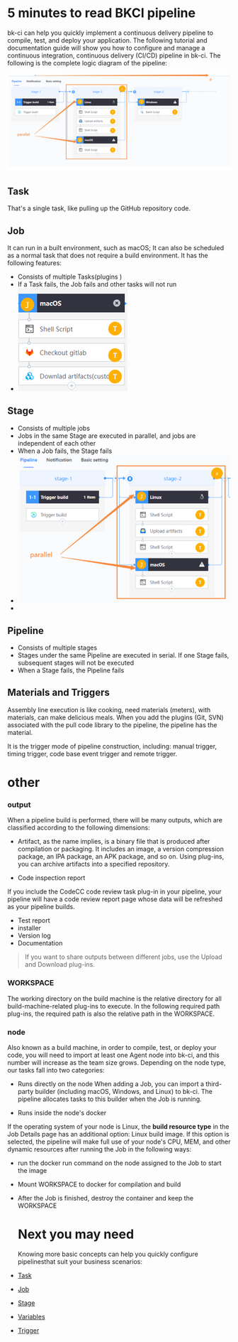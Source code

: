 # 5 minutes to read BKCI pipeline
bk-ci can help you quickly implement a continuous delivery pipeline to compile, test, and deploy your application. The following tutorial and documentation guide will show you how to configure and manage a continuous integration, continuous delivery (CI/CD) pipeline in bk-ci.
The following is the complete logic diagram of the pipeline:

![](../.gitbook/assets/image%20%283%29.png)

## Task
That's a single task, like pulling up the GitHub repository code.
## Job
It can run in a built environment, such as macOS; It can also be scheduled as a normal task that does not require a build environment. It has the following features:
* Consists of multiple Tasks\(plugins \)
* If a Task fails, the Job fails and other tasks will not run
* ![](../.gitbook/assets/image%20%2817%29%20%281%29%20%281%29%20%281%29.png)

## Stage
* Consists of multiple jobs
* Jobs in the same Stage are executed in parallel, and jobs are independent of each other
* When a Job fails, the Stage fails
* ![](../.gitbook/assets/image%20%2825%29%20%281%29%20%281%29.png)
* 

## Pipeline

* Consists of multiple stages
* Stages under the same Pipeline are executed in serial. If one Stage fails, subsequent stages will not be executed
* When a Stage fails, the Pipeline fails

## Materials and Triggers
Assembly line execution is like cooking, need materials (meters), with materials, can make delicious meals. When you add the plugins (Git, SVN) associated with the pull code library to the pipeline, the pipeline has the material.

It is the trigger mode of pipeline construction, including: manual trigger, timing trigger, code base event trigger and remote trigger.

# other

### output 
When a pipeline build is performed, there will be many outputs, which are classified according to the following dimensions:
* Artifact, as the name implies, is a binary file that is produced after compilation or packaging. It includes an image, a version compression package, an IPA package, an APK package, and so on. Using plug-ins, you can archive artifacts into a specified repository.

* Code inspection report

If you include the CodeCC code review task plug-in in your pipeline, your pipeline will have a code review report page whose data will be refreshed as your pipeline builds.

* Test report
* installer
* Version log
* Documentation

> If you want to share outputs between different jobs, use the Upload and Download plug-ins.
### WORKSPACE 

The working directory on the build machine is the relative directory for all build-machine-related plug-ins to execute. In the following required path plug-ins, the required path is also the relative path in the WORKSPACE.



### node 
Also known as a build machine, in order to compile, test, or deploy your code, you will need to import at least one Agent node into bk-ci, and this number will increase as the team size grows. Depending on the node type, our tasks fall into two categories:

* Runs directly on the node
  When adding a Job, you can import a third-party builder (including macOS, Windows, and Linux) to bk-ci. The pipeline allocates tasks to this builder when the Job is running.

* Runs inside the node's docker

If the operating system of your node is Linux, the **build resource type** in the Job Details page has an additional option: Linux build image. If this option is selected, the pipeline will make full use of your node's CPU, MEM, and other dynamic resources after running the Job in the following ways:

* run the docker run command on the node assigned to the Job to start the image

* Mount WORKSPACE to docker for compilation and build

* After the Job is finished, destroy the container and keep the WORKSPACE
  # Next you may need
  Knowing more basic concepts can help you quickly configure pipelinesthat suit your business scenarios:

* [Task](terminology/task.md)

* [Job](terminology/job.md)

* [Stage](terminology/stage.md)

* [Variables](terminology/variables.md)

* [Trigger](terminology/trigger/)

